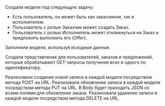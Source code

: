 Создали модели под следующую задачу:

- Есть пользователь, он может быть как заказчиком, так и исполнителем.
- Пользователь с ролью Заказчик может создать Заказ.
- Пользователь с ролью Исполнитель может откликнуться на Заказ и предложить выполнить его (Offer).

Заполнили модели, используя исходные данные.

Создали представление для пользователей, заказов и предложений, которые обрабатывают GET-запросы получения всех и одного по идентификатору.

Реализовали создание новой записи в каждой модели посредством метода POST на URL.
Реализовали обновление записи в каждой модели посредством метода PUT на URL. В Body будет приходить JSON со всеми полями для обновление заказа.
Реализовали удаление записи в каждой модели посредством метода DELETE на URL.